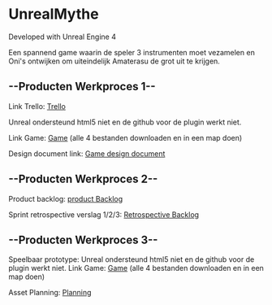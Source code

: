 # UnrealMythe

Developed with Unreal Engine 4

Een spannend game waarin de speler 3 instrumenten moet vezamelen en Oni's ontwijken om uiteindelijk Amaterasu de grot uit te krijgen.


## --Producten Werkproces 1--

Link Trello: [Trello](https://trello.com/b/9YZlOWnz/mythe-amaterasu)


Unreal ondersteund html5 niet en de github voor de plugin werkt niet.

Link Game: [Game](https://drive.google.com/drive/folders/189jHZMSPYo0PoImVyiv6agShLnfIQWrq?usp=sharing) (alle 4 bestanden downloaden en in een map doen)


Design document link: [Game design document](https://drive.google.com/drive/folders/1TtqpW9qKnJwS5fxDwMXWzS3f6aB3KFF_?usp=sharing)



## --Producten Werkproces 2--

Product backlog: [product Backlog](https://trello.com/b/9YZlOWnz/mythe-amaterasu)


Sprint retrospective verslag 1/2/3: [Retrospective Backlog](https://teams.microsoft.com/l/file/78DE9AF1-BF63-44B5-A701-791F6BFD9D67?tenantId=8e600f92-30df-4667-b7c0-3f2595f3f12b&fileType=pdf&objectUrl=https%3A%2F%2Fmediacollegeamsterdam.sharepoint.com%2Fteams%2FMytheGDGA2021-Team9%2FGedeelde%20documenten%2FTeam%209%2Fingeleverd%2FRetrospective_Sprint1_2_3.pdf&baseUrl=https%3A%2F%2Fmediacollegeamsterdam.sharepoint.com%2Fteams%2FMytheGDGA2021-Team9&serviceName=teams&threadId=19:92d37cd960784b8d816b9146a3e3aab5@thread.tacv2&groupId=d187bbaa-116e-4ac5-8d7f-a463d72bc41c)



## --Producten Werkproces 3--

Speelbaar prototype: Unreal ondersteund html5 niet en de github voor de plugin werkt niet.
Link Game: [Game](https://drive.google.com/drive/folders/189jHZMSPYo0PoImVyiv6agShLnfIQWrq?usp=sharing)
(alle 4 bestanden downloaden en in een map doen)


Asset Planning: [Planning](https://cdn.discordapp.com/attachments/841215539321634847/842014437586370570/04-Planning_Mythe_2021.pdf)
